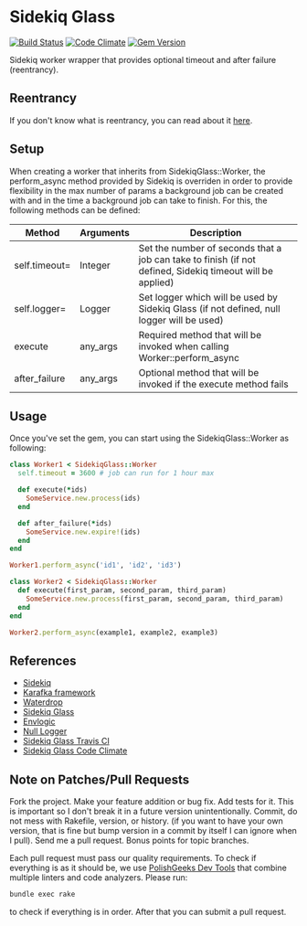 # Sidekiq Glass

[![Build Status](https://travis-ci.org/karafka/sidekiq-glass.svg?branch=master)](https://travis-ci.org/karafka/sidekiq-glass) [![Code Climate](https://codeclimate.com/github/karafka/sidekiq-glass/badges/gpa.svg)](https://codeclimate.com/github/karafka/sidekiq-glass)
[![Gem Version](https://badge.fury.io/rb/sidekiq-glass.svg)](http://badge.fury.io/rb/sidekiq-glass)

  Sidekiq worker wrapper that provides optional timeout and after failure (reentrancy).

## Reentrancy

If you don't know what is reentrancy, you can read about it [here](http://dev.mensfeld.pl/2014/05/ruby-rails-sinatra-background-processing-reentrancy-for-your-workers-is-a-must-be/).

## Setup
When creating a worker that inherits from SidekiqGlass::Worker, the perform_async method provided by Sidekiq is overriden in order to provide
flexibility in the max number of params a background job can be created with and in the time a background job can take to finish.
For this, the following methods can be defined:

| Method           | Arguments | Description                                                                                                   |
|------------------|-----------|---------------------------------------------------------------------------------------------------------------|
| self.timeout=    | Integer   | Set the number of seconds that a job can take to finish (if not defined, Sidekiq timeout will be applied)     |
| self.logger=     | Logger    | Set logger which will be used by Sidekiq Glass (if not defined, null logger will be used)                     |
| execute          | any_args  | Required method that will be invoked when calling Worker::perform_async                                       |
| after_failure    | any_args  | Optional method that will be invoked if the execute method fails                                              |

## Usage

Once you've set the gem, you can start using the SidekiqGlass::Worker as following:

```ruby
class Worker1 < SidekiqGlass::Worker
  self.timeout = 3600 # job can run for 1 hour max

  def execute(*ids)
    SomeService.new.process(ids)
  end

  def after_failure(*ids)
    SomeService.new.expire!(ids)
  end
end

Worker1.perform_async('id1', 'id2', 'id3')
```

```ruby
class Worker2 < SidekiqGlass::Worker
  def execute(first_param, second_param, third_param)
    SomeService.new.process(first_param, second_param, third_param)
  end
end

Worker2.perform_async(example1, example2, example3)
```

## References

* [Sidekiq](http://sidekiq.org/)
* [Karafka framework](https://github.com/karafka/karafka)
* [Waterdrop](https://github.com/karafka/waterdrop)
* [Sidekiq Glass](https://github.com/karafka/sidekiq-glass)
* [Envlogic](https://github.com/karafka/envlogic)
* [Null Logger](https://github.com/karafka/null-logger)
* [Sidekiq Glass Travis CI](https://travis-ci.org/karafka/sidekiq-glass)
* [Sidekiq Glass Code Climate](https://codeclimate.com/github/karafka/waterdrop)

## Note on Patches/Pull Requests

Fork the project.
Make your feature addition or bug fix.
Add tests for it. This is important so I don't break it in a future version unintentionally.
Commit, do not mess with Rakefile, version, or history. (if you want to have your own version, that is fine but bump version in a commit by itself I can ignore when I pull). Send me a pull request. Bonus points for topic branches.

Each pull request must pass our quality requirements. To check if everything is as it should be, we use [PolishGeeks Dev Tools](https://github.com/polishgeeks/polishgeeks-dev-tools) that combine multiple linters and code analyzers. Please run:

```bash
bundle exec rake
```

to check if everything is in order. After that you can submit a pull request.
